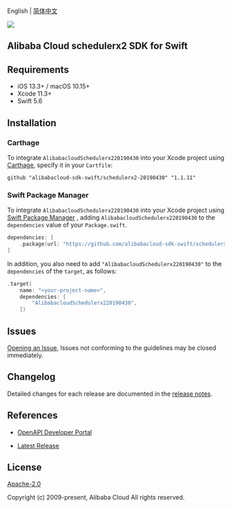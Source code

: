 English | [简体中文](README-CN.md)

![](https://aliyunsdk-pages.alicdn.com/icons/AlibabaCloud.svg)

## Alibaba Cloud schedulerx2 SDK for Swift

## Requirements

- iOS 13.3+ / macOS 10.15+
- Xcode 11.3+
- Swift 5.6

## Installation

### Carthage

To integrate `AlibabacloudSchedulerx220190430` into your Xcode project using [Carthage](https://github.com/Carthage/Carthage), specify it in your `Cartfile`:

```ogdl
github "alibabacloud-sdk-swift/schedulerx2-20190430" "1.1.11"
```

### Swift Package Manager

To integrate `AlibabacloudSchedulerx220190430` into your Xcode project using [Swift Package Manager](https://swift.org/package-manager/) , adding `AlibabacloudSchedulerx220190430` to the `dependencies` value of your `Package.swift`.

```swift
dependencies: [
    .package(url: "https://github.com/alibabacloud-sdk-swift/schedulerx2-20190430.git", from: "1.1.11")
]
```

In addition, you also need to add `"AlibabacloudSchedulerx220190430"` to the `dependencies` of the `target`, as follows:

```swift
.target(
    name: "<your-project-name>",
    dependencies: [
        "AlibabacloudSchedulerx220190430",
    ])
```

## Issues

[Opening an Issue](https://github.com/alibabacloud-sdk-swift/schedulerx2-20190430/issues/new), Issues not conforming to the guidelines may be closed immediately.

## Changelog

Detailed changes for each release are documented in the [release notes](./ChangeLog.txt).

## References

* [OpenAPI Developer Portal](https://next.api.alibabacloud.com/home)
- [Latest Release](https://github.com/alibabacloud-sdk-swift/schedulerx2-20190430)

## License

[Apache-2.0](http://www.apache.org/licenses/LICENSE-2.0)

Copyright (c) 2009-present, Alibaba Cloud All rights reserved.

